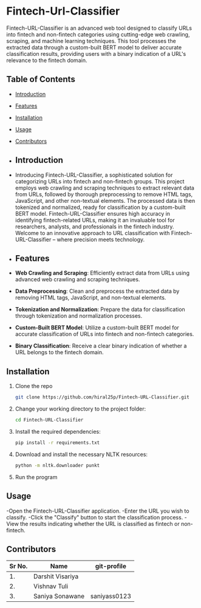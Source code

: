 # Fintech-Url-Classifier

Fintech-URL-Classifier is an advanced web tool designed to classify URLs into fintech and non-fintech categories using cutting-edge web crawling, scraping, and machine learning techniques. This tool processes the extracted data through a custom-built BERT model to deliver accurate classification results, providing users with a binary indication of a URL's relevance to the fintech domain.

## Table of Contents

- [Introduction](#introduction)
- [Features](#features)
- [Installation](#installation)
- [Usage](#usage)
- [Contributors](#contributors)

- ## Introduction

- Introducing Fintech-URL-Classifier, a sophisticated solution for categorizing URLs into fintech and non-fintech groups. This project employs web crawling and scraping techniques to extract relevant data from URLs, followed by thorough preprocessing to remove HTML tags, JavaScript, and other non-textual elements. The processed data is then tokenized and normalized, ready for classification by a custom-built BERT model. Fintech-URL-Classifier ensures high accuracy in identifying fintech-related URLs, making it an invaluable tool for researchers, analysts, and professionals in the fintech industry. Welcome to an innovative approach to URL classification with Fintech-URL-Classifier – where precision meets technology.

- ## Features

- **Web Crawling and Scraping**: Efficiently extract data from URLs using advanced web crawling and scraping techniques.
- **Data Preprocessing**: Clean and preprocess the extracted data by removing HTML tags, JavaScript, and non-textual elements.
- **Tokenization and Normalization**: Prepare the data for classification through tokenization and normalization processes.
- **Custom-Built BERT Model**: Utilize a custom-built BERT model for accurate classification of URLs into fintech and non-fintech categories.
- **Binary Classification**: Receive a clear binary indication of whether a URL belongs to the fintech domain.


## Installation

1. Clone the repo
    ```sh
   git clone https://github.com/hiral25p/Fintech-URL-Classifier.git
   ```
    
2. Change your working directory to the project folder:
   ```sh
   cd Fintech-URL-Classifier
   ```
   
3. Install the required dependencies:
   ```sh
   pip install -r requirements.txt
   ```
   
4. Download and install the necessary NLTK resources:
    ```sh
   python -m nltk.downloader punkt
   ```

5. Run the program

## Usage
-Open the Fintech-URL-Classifier application.
-Enter the URL you wish to classify.
-Click the "Classify" button to start the classification process.
-View the results indicating whether the URL is classified as fintech or non-fintech.

## Contributors
| Sr No. | Name               |  git-profile     | 
| -------| -------------------| -----------------| 
| 1.     | Darshit Visariya   |                  | 
| 2.     | Vishnav Tuli       |                  |
| 3.     | Saniya Sonawane    | saniyass0123     |


